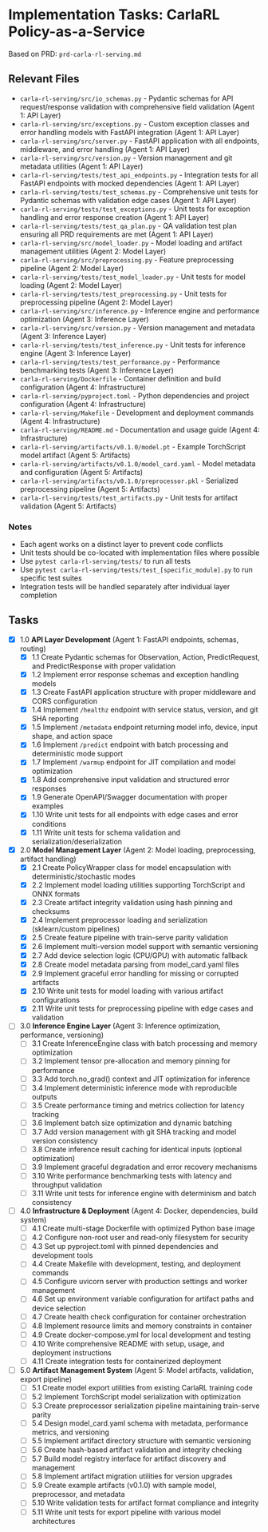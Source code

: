 # Implementation Tasks: CarlaRL Policy-as-a-Service

Based on PRD: `prd-carla-rl-serving.md`

## Relevant Files

- `carla-rl-serving/src/io_schemas.py` - Pydantic schemas for API request/response validation with comprehensive field validation (Agent 1: API Layer)
- `carla-rl-serving/src/exceptions.py` - Custom exception classes and error handling models with FastAPI integration (Agent 1: API Layer)
- `carla-rl-serving/src/server.py` - FastAPI application with all endpoints, middleware, and error handling (Agent 1: API Layer)
- `carla-rl-serving/src/version.py` - Version management and git metadata utilities (Agent 1: API Layer)
- `carla-rl-serving/tests/test_api_endpoints.py` - Integration tests for all FastAPI endpoints with mocked dependencies (Agent 1: API Layer)
- `carla-rl-serving/tests/test_schemas.py` - Comprehensive unit tests for Pydantic schemas with validation edge cases (Agent 1: API Layer)
- `carla-rl-serving/tests/test_exceptions.py` - Unit tests for exception handling and error response creation (Agent 1: API Layer)
- `carla-rl-serving/tests/test_qa_plan.py` - QA validation test plan ensuring all PRD requirements are met (Agent 1: API Layer)
- `carla-rl-serving/src/model_loader.py` - Model loading and artifact management utilities (Agent 2: Model Layer)
- `carla-rl-serving/src/preprocessing.py` - Feature preprocessing pipeline (Agent 2: Model Layer)
- `carla-rl-serving/tests/test_model_loader.py` - Unit tests for model loading (Agent 2: Model Layer)
- `carla-rl-serving/tests/test_preprocessing.py` - Unit tests for preprocessing pipeline (Agent 2: Model Layer)
- `carla-rl-serving/src/inference.py` - Inference engine and performance optimization (Agent 3: Inference Layer)
- `carla-rl-serving/src/version.py` - Version management and metadata (Agent 3: Inference Layer)
- `carla-rl-serving/tests/test_inference.py` - Unit tests for inference engine (Agent 3: Inference Layer)
- `carla-rl-serving/tests/test_performance.py` - Performance benchmarking tests (Agent 3: Inference Layer)
- `carla-rl-serving/Dockerfile` - Container definition and build configuration (Agent 4: Infrastructure)
- `carla-rl-serving/pyproject.toml` - Python dependencies and project configuration (Agent 4: Infrastructure)
- `carla-rl-serving/Makefile` - Development and deployment commands (Agent 4: Infrastructure)
- `carla-rl-serving/README.md` - Documentation and usage guide (Agent 4: Infrastructure)
- `carla-rl-serving/artifacts/v0.1.0/model.pt` - Example TorchScript model artifact (Agent 5: Artifacts)
- `carla-rl-serving/artifacts/v0.1.0/model_card.yaml` - Model metadata and configuration (Agent 5: Artifacts)
- `carla-rl-serving/artifacts/v0.1.0/preprocessor.pkl` - Serialized preprocessing pipeline (Agent 5: Artifacts)
- `carla-rl-serving/tests/test_artifacts.py` - Unit tests for artifact validation (Agent 5: Artifacts)

### Notes

- Each agent works on a distinct layer to prevent code conflicts
- Unit tests should be co-located with implementation files where possible
- Use `pytest carla-rl-serving/tests/` to run all tests
- Use `pytest carla-rl-serving/tests/test_[specific_module].py` to run specific test suites
- Integration tests will be handled separately after individual layer completion

## Tasks

- [x] 1.0 **API Layer Development** (Agent 1: FastAPI endpoints, schemas, routing)
  - [x] 1.1 Create Pydantic schemas for Observation, Action, PredictRequest, and PredictResponse with proper validation
  - [x] 1.2 Implement error response schemas and exception handling models
  - [x] 1.3 Create FastAPI application structure with proper middleware and CORS configuration
  - [x] 1.4 Implement `/healthz` endpoint with service status, version, and git SHA reporting
  - [x] 1.5 Implement `/metadata` endpoint returning model info, device, input shape, and action space
  - [x] 1.6 Implement `/predict` endpoint with batch processing and deterministic mode support
  - [x] 1.7 Implement `/warmup` endpoint for JIT compilation and model optimization
  - [x] 1.8 Add comprehensive input validation and structured error responses
  - [x] 1.9 Generate OpenAPI/Swagger documentation with proper examples
  - [x] 1.10 Write unit tests for all endpoints with edge cases and error conditions
  - [x] 1.11 Write unit tests for schema validation and serialization/deserialization

- [x] 2.0 **Model Management Layer** (Agent 2: Model loading, preprocessing, artifact handling)
  - [x] 2.1 Create PolicyWrapper class for model encapsulation with deterministic/stochastic modes
  - [x] 2.2 Implement model loading utilities supporting TorchScript and ONNX formats
  - [x] 2.3 Create artifact integrity validation using hash pinning and checksums
  - [x] 2.4 Implement preprocessor loading and serialization (sklearn/custom pipelines)
  - [x] 2.5 Create feature pipeline with train-serve parity validation
  - [x] 2.6 Implement multi-version model support with semantic versioning
  - [x] 2.7 Add device selection logic (CPU/GPU) with automatic fallback
  - [x] 2.8 Create model metadata parsing from model_card.yaml files
  - [x] 2.9 Implement graceful error handling for missing or corrupted artifacts
  - [x] 2.10 Write unit tests for model loading with various artifact configurations
  - [x] 2.11 Write unit tests for preprocessing pipeline with edge cases and validation

- [ ] 3.0 **Inference Engine Layer** (Agent 3: Inference optimization, performance, versioning)
  - [ ] 3.1 Create InferenceEngine class with batch processing and memory optimization
  - [ ] 3.2 Implement tensor pre-allocation and memory pinning for performance
  - [ ] 3.3 Add torch.no_grad() context and JIT optimization for inference
  - [ ] 3.4 Implement deterministic inference mode with reproducible outputs
  - [ ] 3.5 Create performance timing and metrics collection for latency tracking
  - [ ] 3.6 Implement batch size optimization and dynamic batching
  - [ ] 3.7 Add version management with git SHA tracking and model version consistency
  - [ ] 3.8 Create inference result caching for identical inputs (optional optimization)
  - [ ] 3.9 Implement graceful degradation and error recovery mechanisms
  - [ ] 3.10 Write performance benchmarking tests with latency and throughput validation
  - [ ] 3.11 Write unit tests for inference engine with determinism and batch consistency

- [ ] 4.0 **Infrastructure & Deployment** (Agent 4: Docker, dependencies, build system)
  - [ ] 4.1 Create multi-stage Dockerfile with optimized Python base image
  - [ ] 4.2 Configure non-root user and read-only filesystem for security
  - [ ] 4.3 Set up pyproject.toml with pinned dependencies and development tools
  - [ ] 4.4 Create Makefile with development, testing, and deployment commands
  - [ ] 4.5 Configure uvicorn server with production settings and worker management
  - [ ] 4.6 Set up environment variable configuration for artifact paths and device selection
  - [ ] 4.7 Create health check configuration for container orchestration
  - [ ] 4.8 Implement resource limits and memory constraints in container
  - [ ] 4.9 Create docker-compose.yml for local development and testing
  - [ ] 4.10 Write comprehensive README with setup, usage, and deployment instructions
  - [ ] 4.11 Create integration tests for containerized deployment

- [ ] 5.0 **Artifact Management System** (Agent 5: Model artifacts, validation, export pipeline)
  - [ ] 5.1 Create model export utilities from existing CarlaRL training code
  - [ ] 5.2 Implement TorchScript model serialization with optimization
  - [ ] 5.3 Create preprocessor serialization pipeline maintaining train-serve parity
  - [ ] 5.4 Design model_card.yaml schema with metadata, performance metrics, and versioning
  - [ ] 5.5 Implement artifact directory structure with semantic versioning
  - [ ] 5.6 Create hash-based artifact validation and integrity checking
  - [ ] 5.7 Build model registry interface for artifact discovery and management
  - [ ] 5.8 Implement artifact migration utilities for version upgrades
  - [ ] 5.9 Create example artifacts (v0.1.0) with sample model, preprocessor, and metadata
  - [ ] 5.10 Write validation tests for artifact format compliance and integrity
  - [ ] 5.11 Write unit tests for export pipeline with various model architectures
